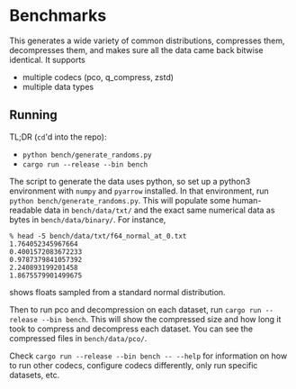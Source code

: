 # Benchmarks

This generates a wide variety of common distributions,
compresses them, decompresses them, and makes sure
all the data came back bitwise identical.
It supports
* multiple codecs (pco, q_compress, zstd)
* multiple data types

## Running

TL;DR (`cd`'d into the repo):
* `python bench/generate_randoms.py`
* `cargo run --release --bin bench`

The script to generate the data uses python, so set up a python3
environment with `numpy` and `pyarrow` installed.
In that environment, run
`python bench/generate_randoms.py`.
This will populate some human-readable data in `bench/data/txt/` and
the exact same numerical data as bytes in `bench/data/binary/`.
For instance,
```
% head -5 bench/data/txt/f64_normal_at_0.txt
1.764052345967664
0.4001572083672233
0.9787379841057392
2.240893199201458
1.8675579901499675
```
shows floats sampled from a standard normal distribution.

Then to run pco and decompression on each dataset, run
`cargo run --release --bin bench`.
This will show the compressed size and how long
it took to compress and decompress each dataset.
You can see the compressed files in
`bench/data/pco/`.

Check `cargo run --release --bin bench -- --help` for information on how to
run other codecs, configure codecs differently, only run specific datasets,
etc.
